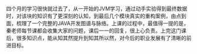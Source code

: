 四个月的学习很快就过去了，从一开始的JVM学习，通过动手实验得到最终数据时，对该块的知识有了更深刻的认知，到最后几个模块真实的重构案例，由点到面，梳理了一个完整的JAVA开发图谱与脉络。上课的过程中，最值得一提的是，秦老师每节课都会收集大家的问题，课后一一的回复，很上心负责。上完这门课后，很多知识点，能从知其然提升到知其所以然，对今后的职业发展有了清晰的前进目标。